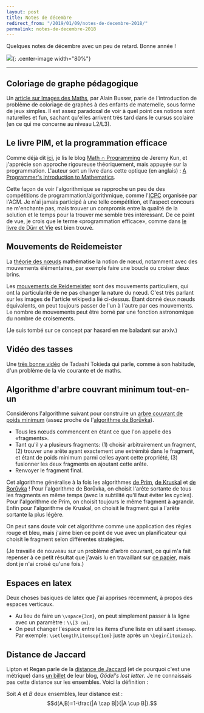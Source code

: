 ```yaml
---
layout: post
title: Notes de décembre
redirect_from: "/2019/01/09/notes-de-decembre-2018/"
permalink: notes-de-decembre-2018
---
```


Quelques notes de décembre avec un peu de retard. Bonne année !

![](../assets/etoile.png){: .center-image width="80%"}

---

## Coloriage de graphe pédagogique
Un 
[article sur Images des Maths](http://images.math.cnrs.fr/Jeux-sur-graphes.html?lang=fr), 
par Alain Busser, parle de l'introduction de problème de coloriage de graphes à 
des enfants de maternelle, sous forme de jeux simples. Il est assez paradoxal de
voir à quel point ces notions sont naturelles et fun, sachant qu'elles arrivent 
très tard dans le cursus scolaire (en ce qui me concerne au niveau L2/L3). 

## Le livre PIM, et la programmation efficace

Comme déjà dit [ici](./blogs), je lis le blog 
[Math $\cap$ Programming](https://jeremykun.com/)
de Jeremy Kun, et j'apprécie son approche rigoureuse théoriquement, mais appuyée 
sur la programmation. L'auteur sort un livre dans cette optique (en anglais) : 
[A Programmer's Introduction to Mathematics](https://pimbook.org/). 

Cette façon de voir l'algorithmique se rapproche un peu de 
des compétitions de programmation/algorithmique, comme 
l'[ICPC](https://icpc.baylor.edu/) organisée par l'ACM. Je n'ai jamais 
participé à une telle compétition, et l'aspect concours ne m'enchante pas, 
mais trouver un compromis entre la qualité de la 
solution et le temps pour la trouver me semble très intéressant. 
De ce point de vue, je crois que le terme 
«programmation efficace», comme dans 
[le livre de Dürr et Vie](http://tryalgo.org/book/) est bien trouvé. 

## Mouvements de Reidemeister 

La [théorie des nœuds](https://fr.wikipedia.org/wiki/Théorie_des_nœuds) 
mathématise la notion de nœud, notamment avec des mouvements élémentaires, par 
exemple faire une boucle ou croiser deux brins. 

Les 
[mouvements de Reidemeister](https://fr.wikipedia.org/wiki/Mouvements_de_Reidemeister)
sont des mouvements particuliers, qui ont la particularité de ne pas changer la 
nature du nœud. C'est très parlant sur les images de l'article wikipedia lié 
ci-dessus. Étant donné deux nœuds équivalents, on peut toujours passer de l'un 
à l'autre par ces mouvements. Le nombre de mouvements peut être borné par une 
fonction astronomique du nombre de croisements.  

(Je suis tombé sur ce concept par hasard en me baladant sur arxiv.)

## Vidéo des tasses
Une 
[très bonne vidéo](https://www.youtube.com/watch?v=9N1aYy8Q9jo&feature=youtu.be) 
de Tadashi Tokieda qui parle, comme à son habitude, d'un 
problème de la vie courante et de maths.

## Algorithme d'arbre couvrant minimum tout-en-un

Considérons l'algorithme suivant pour construire un 
[arbre couvrant de poids minimum](https://fr.wikipedia.org/wiki/Arbre_couvrant_de_poids_minimal)
(assez proche de 
l'[algorithme de Borůvka](https://fr.wikipedia.org/wiki/Algorithme_de_Bor%C5%AFvka)).

* Tous les nœuds commencent en étant ce que l'on appelle des «fragments».
* Tant qu'il y a plusieurs fragments: (1) choisir arbitrairement un fragment, 
(2) trouver une arête ayant exactement une extrémité  dans le fragment, et étant de 
poids minimum parmi celles ayant cette propriété, (3) fusionner les deux 
fragments en ajoutant cette arête.
* Renvoyer le fragment final. 

Cet algorithme généralise à la fois les algorithmes 
[de Prim](https://fr.wikipedia.org/wiki/Algorithme_de_Prim), 
[de Kruskal](https://fr.wikipedia.org/wiki/Algorithme_de_Kruskal) et 
[de Borůvka](https://fr.wikipedia.org/wiki/Algorithme_de_Bor%C5%AFvka) ! 
Pour l'algorithme de Borůvka, on choisit l'arête sortante de tous les fragments 
en même temps (avec la subtilité qu'il faut éviter les cycles). Pour 
l'algorithme de Prim, on choisit toujours le même fragment à agrandir. Enfin 
pour l'algorithme de Kruskal, on choisit le fragment qui a l'arête sortante la 
plus légère. 

On peut sans doute voir cet algorithme comme une application des règles rouge 
et bleu, mais j'aime bien ce point de vue avec un planificateur qui choisit le
fragment selon différentes stratégies.

(Je travaille de nouveau sur un problème d'arbre couvrant, ce qui m'a fait 
repenser à ce petit résultat que j'avais lu en travaillant sur 
[ce papier](https://pages.lip6.fr/Laurent.Feuilloley/publications/error_sensitive.html),
mais dont je n'ai croisé qu'une fois.)


## Espaces en latex

Deux choses basiques de latex que j'ai apprises récemment, à propos des espaces 
verticaux. 

* Au lieu de faire un `\vspace{3cm}`, on peut simplement passer à la ligne avec un 
paramètre : `\\[3 cm]`.
* On peut changer l'espace entre les items d'une liste en utilisant `itemsep`. 
Par exemple: `\setlength\itemsep{1em}` juste après un `\begin{itemize}`.

## Distance de Jaccard
Lipton et Regan parle de la 
[distance de Jaccard](https://fr.wikipedia.org/wiki/Indice_et_distance_de_Jaccard) 
(et de pourquoi c'est une métrique) dans
[un billet](https://rjlipton.wordpress.com/2018/12/14/explaining-the-jaccard-metric/)
de leur blog, *Gödel's lost letter*. Je ne connaissais pas cette distance sur 
les ensembles. Voici la définition : 

Soit $A$ et $B$ deux ensembles, leur distance est :
$$d(A,B)=1-\frac{|A \cap B|}{|A \cup B|}.$$

